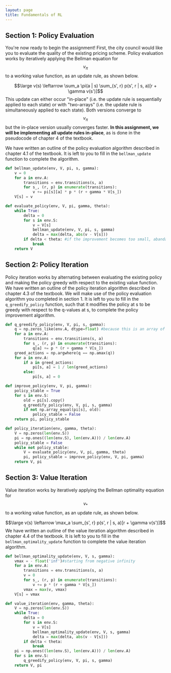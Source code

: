 ```yaml
---
layout: page
title: Fundamentals of RL
---
```


<script src="https://cdn.mathjax.org/mathjax/latest/MathJax.js?config=TeX-AMS-MML_HTMLorMML" type="text/javascript"></script>

## Section 1: Policy Evaluation

You're now ready to begin the assignment! First, the city council would like you to evaluate the quality of the existing pricing scheme. Policy evaluation works by iteratively applying the Bellman equation for $$v_{\pi}$$ to a working value function, as an update rule, as shown below.

$$\large v(s) \leftarrow \sum_a \pi(a | s) \sum_{s', r} p(s', r | s, a)[r + \gamma v(s')]$$
This update can either occur "in-place" (i.e. the update rule is sequentially applied to each state) or with "two-arrays" (i.e. the update rule is simultaneously applied to each state). Both versions converge to $$v_{\pi}$$ but the in-place version usually converges faster. **In this assignment, we will be implementing all update rules in-place**, as is done in the pseudocode of chapter 4 of the textbook. 

We have written an outline of the policy evaluation algorithm described in chapter 4.1 of the textbook. It is left to you to fill in the `bellman_update` function to complete the algorithm.

```python
def bellman_update(env, V, pi, s, gamma):
    v = 0
    for a in env.A:
        transitions = env.transitions(s, a)
        for s_, (r, p) in enumerate(transitions):
            v += pi[s][a] * p * (r + gamma * V[s_])
    V[s] = v
```

```python
def evaluate_policy(env, V, pi, gamma, theta):
    while True:
        delta = 0
        for s in env.S:
            v = V[s]
            bellman_update(env, V, pi, s, gamma)
            delta = max(delta, abs(v - V[s]))
        if delta < theta: #if the improvement becomes too small, abandand update
            break
    return V
```

## Section 2: Policy Iteration
Policy iteration works by alternating between evaluating the existing policy and making the policy greedy with respect to the existing value function. We have written an outline of the policy iteration algorithm described in chapter 4.3 of the textbook. We will make use of the policy evaluation algorithm you completed in section 1. It is left to you to fill in the `q_greedify_policy` function, such that it modifies the policy at s to be greedy with respect to the q-values at s, to complete the policy improvement algorithm.

```python
def q_greedify_policy(env, V, pi, s, gamma):
    q = np.zeros_like(env.A, dtype=float) #because this is an array of float
    for a in env.A:
        transitions = env.transitions(s, a)
        for s_, (r, p) in enumerate(transitions):
            q[a] += p * (r + gamma * V[s_])   
    greed_actions = np.argwhere(q == np.amax(q))
    for a in env.A:
        if a in greed_actions:
            pi[s, a] = 1 / len(greed_actions)
        else:
            pi[s, a] = 0
```

```python
def improve_policy(env, V, pi, gamma):
    policy_stable = True
    for s in env.S:
        old = pi[s].copy()
        q_greedify_policy(env, V, pi, s, gamma)
        if not np.array_equal(pi[s], old):
            policy_stable = False
    return pi, policy_stable
```

```python
def policy_iteration(env, gamma, theta):
    V = np.zeros(len(env.S))
    pi = np.ones((len(env.S), len(env.A))) / len(env.A)
    policy_stable = False
    while not policy_stable:
        V = evaluate_policy(env, V, pi, gamma, theta)
        pi, policy_stable = improve_policy(env, V, pi, gamma)
    return V, pi
```

## Section 3: Value Iteration
Value iteration works by iteratively applying the Bellman optimality equation for $$v_{\ast}$$ to a working value function, as an update rule, as shown below.

$$\large v(s) \leftarrow \max_a \sum_{s', r} p(s', r | s, a)[r + \gamma v(s')]$$
We have written an outline of the value iteration algorithm described in chapter 4.4 of the textbook. It is left to you to fill in the `bellman_optimality_update` function to complete the value iteration algorithm.

```python
def bellman_optimality_update(env, V, s, gamma):
    vmax = - float('inf')#starting from negative infinity
    for a in env.A:
        transitions = env.transitions(s, a)
        v = 0
        for s_, (r, p) in enumerate(transitions):
            v += p * (r + gamma * V[s_])
        vmax = max(v, vmax)
    V[s] = vmax
```

```python
def value_iteration(env, gamma, theta):
    V = np.zeros(len(env.S))
    while True:
        delta = 0
        for s in env.S:
            v = V[s]
            bellman_optimality_update(env, V, s, gamma)
            delta = max(delta, abs(v - V[s]))
        if delta < theta:
            break
    pi = np.ones((len(env.S), len(env.A))) / len(env.A)
    for s in env.S:
        q_greedify_policy(env, V, pi, s, gamma)
    return V, pi
```

